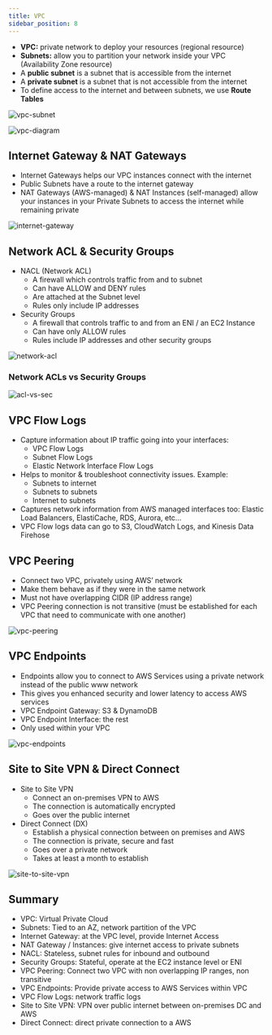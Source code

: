 ```yaml
---
title: VPC
sidebar_position: 8
---
```


- **VPC:** private network to deploy your resources (regional resource)
- **Subnets:** allow you to partition your network inside your VPC (Availability Zone resource)
- A **public subnet** is a subnet that is accessible from the internet
- A **private subnet** is a subnet that is not accessible from the internet
- To define access to the internet and between subnets, we use **Route Tables**

![vpc-subnet](/img/docs/cloud/aws/vpc-subnet.png)

![vpc-diagram](/img/docs/cloud/aws/vpc-diagram.png)

## Internet Gateway & NAT Gateways

- Internet Gateways helps our VPC instances connect with the internet
- Public Subnets have a route to the internet gateway
- NAT Gateways (AWS-managed) & NAT Instances (self-managed) allow your instances in your Private Subnets to access the internet while remaining private

![internet-gateway](/img/docs/cloud/aws/internet-gateway.png)

## Network ACL & Security Groups

- NACL (Network ACL)
  - A firewall which controls traffic from and to subnet
  - Can have ALLOW and DENY rules
  - Are attached at the Subnet level
  - Rules only include IP addresses
- Security Groups
  - A firewall that controls traffic to and from an ENI / an EC2 Instance
  - Can have only ALLOW rules
  - Rules include IP addresses and other security groups

![network-acl](/img/docs/cloud/aws/network-acl.png)

### Network ACLs vs Security Groups

![acl-vs-sec](/img/docs/cloud/aws/acl-vs-sec.png)

## VPC Flow Logs

- Capture information about IP traffic going into your interfaces:
  - VPC Flow Logs
  - Subnet Flow Logs
  - Elastic Network Interface Flow Logs
- Helps to monitor & troubleshoot connectivity issues. Example:
  - Subnets to internet
  - Subnets to subnets
  - Internet to subnets
- Captures network information from AWS managed interfaces too: Elastic Load Balancers, ElastiCache, RDS, Aurora, etc…
- VPC Flow logs data can go to S3, CloudWatch Logs, and Kinesis Data Firehose

## VPC Peering

- Connect two VPC, privately using AWS’ network
- Make them behave as if they were in the same network
- Must not have overlapping CIDR (IP address range)
- VPC Peering connection is not transitive (must be established for each VPC that need to communicate with one another)

![vpc-peering](/img/docs/cloud/aws/vpc-peering.png)

## VPC Endpoints

- Endpoints allow you to connect to AWS Services using a private network instead of the public www network
- This gives you enhanced security and lower latency to access AWS services
- VPC Endpoint Gateway: S3 & DynamoDB
- VPC Endpoint Interface: the rest
- Only used within your VPC

![vpc-endpoints](/img/docs/cloud/aws/vpc-endpoints.png)

## Site to Site VPN & Direct Connect

- Site to Site VPN
  - Connect an on-premises VPN to AWS
  - The connection is automatically encrypted
  - Goes over the public internet
- Direct Connect (DX)
  - Establish a physical connection between on premises and AWS
  - The connection is private, secure and fast
  - Goes over a private network
  - Takes at least a month to establish

![site-to-site-vpn](/img/docs/cloud/aws/site-to-site-vpn.png)

## Summary

- VPC: Virtual Private Cloud
- Subnets: Tied to an AZ, network partition of the VPC
- Internet Gateway: at the VPC level, provide Internet Access
- NAT Gateway / Instances: give internet access to private subnets
- NACL: Stateless, subnet rules for inbound and outbound
- Security Groups: Stateful, operate at the EC2 instance level or ENI
- VPC Peering: Connect two VPC with non overlapping IP ranges, non transitive
- VPC Endpoints: Provide private access to AWS Services within VPC
- VPC Flow Logs: network traffic logs
- Site to Site VPN: VPN over public internet between on-premises DC and AWS
- Direct Connect: direct private connection to a AWS
